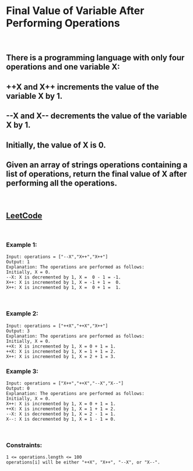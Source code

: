 # Final Value of Variable After Performing Operations

<br>

## There is a programming language with only four operations and one variable X:

## ++X and X++ increments the value of the variable X by 1.
## --X and X-- decrements the value of the variable X by 1.
## Initially, the value of X is 0.

## Given an array of strings operations containing a list of operations, return the final value of X after performing all the operations.

<br>

## [LeetCode](https://leetcode.com/problems/final-value-of-variable-after-performing-operations/)


<br>

### Example 1:
```
Input: operations = ["--X","X++","X++"]
Output: 1
Explanation: The operations are performed as follows:
Initially, X = 0.
--X: X is decremented by 1, X =  0 - 1 = -1.
X++: X is incremented by 1, X = -1 + 1 =  0.
X++: X is incremented by 1, X =  0 + 1 =  1.
```
<br>

### Example 2:
```
Input: operations = ["++X","++X","X++"]
Output: 3
Explanation: The operations are performed as follows:
Initially, X = 0.
++X: X is incremented by 1, X = 0 + 1 = 1.
++X: X is incremented by 1, X = 1 + 1 = 2.
X++: X is incremented by 1, X = 2 + 1 = 3.
```

### Example 3:
```
Input: operations = ["X++","++X","--X","X--"]
Output: 0
Explanation: The operations are performed as follows:
Initially, X = 0.
X++: X is incremented by 1, X = 0 + 1 = 1.
++X: X is incremented by 1, X = 1 + 1 = 2.
--X: X is decremented by 1, X = 2 - 1 = 1.
X--: X is decremented by 1, X = 1 - 1 = 0.
```
<br>

### Constraints:
```
1 <= operations.length <= 100
operations[i] will be either "++X", "X++", "--X", or "X--".
```
